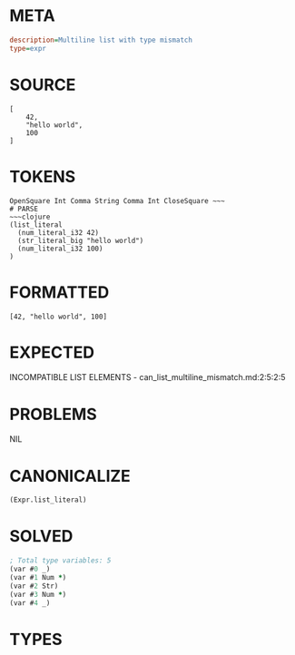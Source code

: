 # META
~~~ini
description=Multiline list with type mismatch
type=expr
~~~
# SOURCE
~~~roc
[
    42,
    "hello world",
    100
]
~~~
# TOKENS
~~~text
OpenSquare Int Comma String Comma Int CloseSquare ~~~
# PARSE
~~~clojure
(list_literal
  (num_literal_i32 42)
  (str_literal_big "hello world")
  (num_literal_i32 100)
)
~~~
# FORMATTED
~~~roc
[42, "hello world", 100]
~~~
# EXPECTED
INCOMPATIBLE LIST ELEMENTS - can_list_multiline_mismatch.md:2:5:2:5
# PROBLEMS
NIL
# CANONICALIZE
~~~clojure
(Expr.list_literal)
~~~
# SOLVED
~~~clojure
; Total type variables: 5
(var #0 _)
(var #1 Num *)
(var #2 Str)
(var #3 Num *)
(var #4 _)
~~~
# TYPES
~~~roc
~~~
